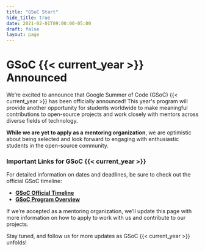 ```yaml
---
title: "GSoC Start"
hide_title: true
date: 2021-02-01T09:00:00-05:00
draft: false
layout: page
---
```


<h1 class="custom-heading">GSoC {{< current_year >}} Announced</h1>

We’re excited to announce that Google Summer of Code (GSoC) {{< current_year >}} has been officially announced! This year's program will provide another opportunity for students worldwide to make meaningful contributions to open-source projects and work closely with mentors across diverse fields of technology.

**While we are yet to apply as a mentoring organization**, we are optimistic about being selected and look forward to engaging with enthusiastic students in the open-source community.

### Important Links for GSoC {{< current_year >}}

For detailed information on dates and deadlines, be sure to check out the official GSoC timeline:

- **[GSoC Official Timeline](https://developers.google.com/open-source/gsoc/timeline)**
- **[GSoC Program Overview](https://summerofcode.withgoogle.com/how-it-works/#overview)**

If we’re accepted as a mentoring organization, we’ll update this page with more information on how to apply to work with us and contribute to our projects.

Stay tuned, and follow us for more updates as GSoC {{< current_year >}} unfolds!

